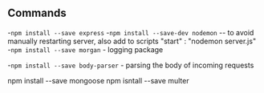 ## Commands
-`npm install --save express`
-`npm install --save-dev nodemon` -- to avoid manually restarting server, also add to scripts "start" : "nodemon server.js"
-`npm install --save morgan` - logging package

-`npm install --save body-parser` - parsing the body of incoming requests

npm install --save mongoose
npm isntall --save multer
